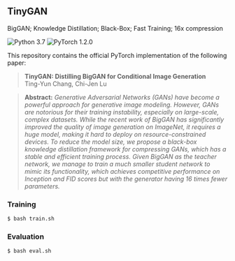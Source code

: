 ## TinyGAN
BigGAN; Knowledge Distillation; Black-Box; Fast Training; 16x compression

![Python 3.7](https://img.shields.io/badge/python-3.7-green.svg?style=plastic)
![PyTorch 1.2.0](https://img.shields.io/badge/pytorch-1.2.0-green.svg?style=plastic)

This repository contains the official PyTorch implementation of the following paper:

> **TinyGAN: Distilling BigGAN for Conditional Image Generation**<br>
> Ting-Yun Chang, Chi-Jen Lu<br>

>
> **Abstract:** *Generative Adversarial Networks (GANs) have become a powerful approach for generative image modeling. However, GANs are notorious for their training instability, especially on large-scale, complex datasets. While the recent work of BigGAN has significantly improved the quality of image generation on ImageNet, it requires a huge model, making it hard to deploy on resource-constrained devices. To reduce the model size, we propose a black-box knowledge distillation framework for compressing GANs, which has a stable and efficient training process. Given BigGAN as the teacher network, we manage to train a much smaller student network to mimic its functionality, which achieves competitive performance on Inception and FID scores but with the generator having 16 times fewer parameters.*

### Training
```bash
$ bash train.sh
```

### Evaluation
```bash
$ bash eval.sh
```

